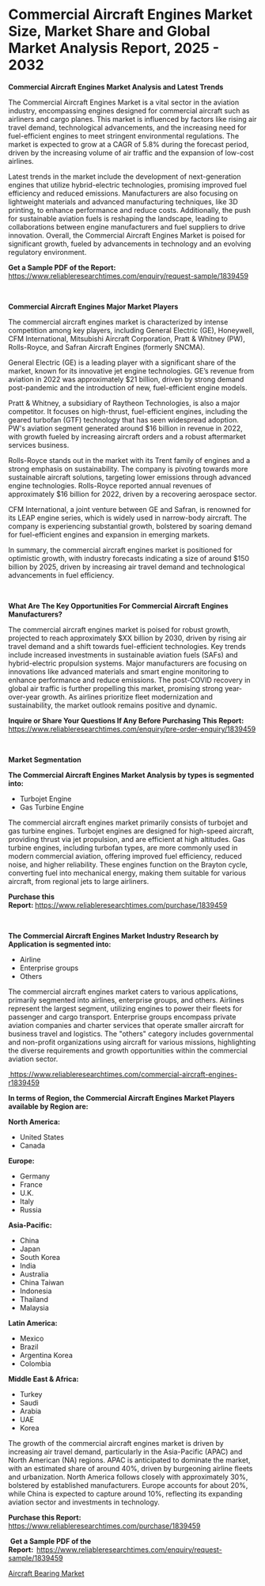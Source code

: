 <p><h1>Commercial Aircraft Engines Market Size, Market Share and Global Market Analysis Report, 2025 - 2032</h1></p><p><strong>Commercial Aircraft Engines Market Analysis and Latest Trends</strong></p>
<p><p>The Commercial Aircraft Engines Market is a vital sector in the aviation industry, encompassing engines designed for commercial aircraft such as airliners and cargo planes. This market is influenced by factors like rising air travel demand, technological advancements, and the increasing need for fuel-efficient engines to meet stringent environmental regulations. The market is expected to grow at a CAGR of 5.8% during the forecast period, driven by the increasing volume of air traffic and the expansion of low-cost airlines. </p><p>Latest trends in the market include the development of next-generation engines that utilize hybrid-electric technologies, promising improved fuel efficiency and reduced emissions. Manufacturers are also focusing on lightweight materials and advanced manufacturing techniques, like 3D printing, to enhance performance and reduce costs. Additionally, the push for sustainable aviation fuels is reshaping the landscape, leading to collaborations between engine manufacturers and fuel suppliers to drive innovation. Overall, the Commercial Aircraft Engines Market is poised for significant growth, fueled by advancements in technology and an evolving regulatory environment.</p></p>
<p><strong>Get a Sample PDF of the Report:&nbsp;</strong> <a href="https://www.reliableresearchtimes.com/enquiry/request-sample/1839459?utm_campaign=2466&utm_medium=2&utm_source=Github&utm_content=ia&utm_term=19022025&utm_id=commercial-aircraft-engines">https://www.reliableresearchtimes.com/enquiry/request-sample/1839459</a></p>
<p>&nbsp;</p>
<p><strong>Commercial Aircraft Engines Major Market Players</strong></p>
<p><p>The commercial aircraft engines market is characterized by intense competition among key players, including General Electric (GE), Honeywell, CFM International, Mitsubishi Aircraft Corporation, Pratt & Whitney (PW), Rolls-Royce, and Safran Aircraft Engines (formerly SNCMA). </p><p>General Electric (GE) is a leading player with a significant share of the market, known for its innovative jet engine technologies. GE’s revenue from aviation in 2022 was approximately $21 billion, driven by strong demand post-pandemic and the introduction of new, fuel-efficient engine models.</p><p>Pratt & Whitney, a subsidiary of Raytheon Technologies, is also a major competitor. It focuses on high-thrust, fuel-efficient engines, including the geared turbofan (GTF) technology that has seen widespread adoption. PW's aviation segment generated around $16 billion in revenue in 2022, with growth fueled by increasing aircraft orders and a robust aftermarket services business.</p><p>Rolls-Royce stands out in the market with its Trent family of engines and a strong emphasis on sustainability. The company is pivoting towards more sustainable aircraft solutions, targeting lower emissions through advanced engine technologies. Rolls-Royce reported annual revenues of approximately $16 billion for 2022, driven by a recovering aerospace sector.</p><p>CFM International, a joint venture between GE and Safran, is renowned for its LEAP engine series, which is widely used in narrow-body aircraft. The company is experiencing substantial growth, bolstered by soaring demand for fuel-efficient engines and expansion in emerging markets.</p><p>In summary, the commercial aircraft engines market is positioned for optimistic growth, with industry forecasts indicating a size of around $150 billion by 2025, driven by increasing air travel demand and technological advancements in fuel efficiency.</p></p>
<p>&nbsp;</p>
<p><strong>What Are The Key Opportunities For Commercial Aircraft Engines Manufacturers?</strong></p>
<p><p>The commercial aircraft engines market is poised for robust growth, projected to reach approximately $XX billion by 2030, driven by rising air travel demand and a shift towards fuel-efficient technologies. Key trends include increased investments in sustainable aviation fuels (SAFs) and hybrid-electric propulsion systems. Major manufacturers are focusing on innovations like advanced materials and smart engine monitoring to enhance performance and reduce emissions. The post-COVID recovery in global air traffic is further propelling this market, promising strong year-over-year growth. As airlines prioritize fleet modernization and sustainability, the market outlook remains positive and dynamic.</p></p>
<p><strong>Inquire or Share Your Questions If Any Before Purchasing This Report:</strong> <a href="https://www.reliableresearchtimes.com/enquiry/pre-order-enquiry/1839459?utm_campaign=2466&utm_medium=2&utm_source=Github&utm_content=ia&utm_term=19022025&utm_id=commercial-aircraft-engines">https://www.reliableresearchtimes.com/enquiry/pre-order-enquiry/1839459</a></p>
<p>&nbsp;</p>
<p><strong>Market Segmentation</strong></p>
<p><strong>The Commercial Aircraft Engines Market Analysis by types is segmented into:</strong></p>
<p><ul><li>Turbojet Engine</li><li>Gas Turbine Engine</li></ul></p>
<p><p>The commercial aircraft engines market primarily consists of turbojet and gas turbine engines. Turbojet engines are designed for high-speed aircraft, providing thrust via jet propulsion, and are efficient at high altitudes. Gas turbine engines, including turbofan types, are more commonly used in modern commercial aviation, offering improved fuel efficiency, reduced noise, and higher reliability. These engines function on the Brayton cycle, converting fuel into mechanical energy, making them suitable for various aircraft, from regional jets to large airliners.</p></p>
<p><strong>Purchase this Report:&nbsp;</strong><a href="https://www.reliableresearchtimes.com/purchase/1839459?utm_campaign=2466&utm_medium=2&utm_source=Github&utm_content=ia&utm_term=19022025&utm_id=commercial-aircraft-engines">https://www.reliableresearchtimes.com/purchase/1839459</a></p>
<p>&nbsp;</p>
<p><strong>The Commercial Aircraft Engines Market Industry Research by Application is segmented into:</strong></p>
<p><ul><li>Airline</li><li>Enterprise groups</li><li>Others</li></ul></p>
<p><p>The commercial aircraft engines market caters to various applications, primarily segmented into airlines, enterprise groups, and others. Airlines represent the largest segment, utilizing engines to power their fleets for passenger and cargo transport. Enterprise groups encompass private aviation companies and charter services that operate smaller aircraft for business travel and logistics. The "others" category includes governmental and non-profit organizations using aircraft for various missions, highlighting the diverse requirements and growth opportunities within the commercial aviation sector.</p></p>
<p><a href="https://www.reliableresearchtimes.com/commercial-aircraft-engines-r1839459?utm_campaign=2466&utm_medium=2&utm_source=Github&utm_content=ia&utm_term=19022025&utm_id=commercial-aircraft-engines">&nbsp;https://www.reliableresearchtimes.com/commercial-aircraft-engines-r1839459</a></p>
<p><strong>In terms of Region, the Commercial Aircraft Engines Market Players available by Region are:</strong></p>
<p>
    <p> <strong> North America: </strong>
        <ul>
            <li>United States</li>
            <li>Canada</li>
        </ul>
        </p> 
    <p> <strong> Europe: </strong>
        <ul>
            <li>Germany</li>
            <li>France</li>
            <li>U.K.</li>
            <li>Italy</li>
            <li>Russia</li>
        </ul>
        </p> 
    <p> <strong> Asia-Pacific: </strong>
        <ul>
            <li>China</li>
            <li>Japan</li>
            <li>South Korea</li>
            <li>India</li>
            <li>Australia</li>
            <li>China Taiwan</li>
            <li>Indonesia</li>
            <li>Thailand</li>
            <li>Malaysia</li>
        </ul>
        </p> 
    <p> <strong> Latin America: </strong>
        <ul>
            <li>Mexico</li>
            <li>Brazil</li>
            <li>Argentina Korea</li>
            <li>Colombia</li>
        </ul>
        </p> 
    <p> <strong> Middle East & Africa: </strong>
        <ul>
            <li>Turkey</li>
            <li>Saudi</li>
            <li>Arabia</li>
            <li>UAE</li>
            <li>Korea</li>
        </ul>
    </p>
    </p>
<p><p>The growth of the commercial aircraft engines market is driven by increasing air travel demand, particularly in the Asia-Pacific (APAC) and North American (NA) regions. APAC is anticipated to dominate the market, with an estimated share of around 40%, driven by burgeoning airline fleets and urbanization. North America follows closely with approximately 30%, bolstered by established manufacturers. Europe accounts for about 20%, while China is expected to capture around 10%, reflecting its expanding aviation sector and investments in technology.</p></p>
<p><strong>Purchase this Report: </strong><a href="https://www.reliableresearchtimes.com/purchase/1839459?utm_campaign=2466&utm_medium=2&utm_source=Github&utm_content=ia&utm_term=19022025&utm_id=commercial-aircraft-engines">https://www.reliableresearchtimes.com/purchase/1839459</a></p>
<p>&nbsp;<strong>Get a Sample PDF of the Report:&nbsp;&nbsp;</strong><a href="https://www.reliableresearchtimes.com/enquiry/request-sample/1839459?utm_campaign=2466&utm_medium=2&utm_source=Github&utm_content=ia&utm_term=19022025&utm_id=commercial-aircraft-engines">https://www.reliableresearchtimes.com/enquiry/request-sample/1839459</a></p>
<p><strong></strong></p>
<p><p><a href="https://github.com/tashiafun920/Market-Research-Report-List-1/blob/main/aircraft-bearing-market.md?utm_campaign=2466&utm_medium=2&utm_source=Github&utm_content=ia&utm_term=19022025&utm_id=commercial-aircraft-engines">Aircraft Bearing Market</a></p></p>